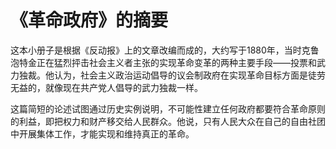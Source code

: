 # 《革命政府》的摘要

这本小册子是根据《反动报》上的文章改编而成的，大约写于1880年，当时克鲁泡特金正在猛烈抨击社会主义者主张的实现革命变革的两种主要手段——投票和武力独裁。他认为，社会主义政治运动倡导的议会制政府在实现革命目标方面是徒劳无益的，就像现在共产党人倡导的武力独裁一样。

这篇简短的论述试图通过历史实例说明，不可能性建立任何政府都要符合革命原则的利益，即把权力和财产移交给人民群众。他说，只有人民大众在自己的自由社团中开展集体工作，才能实现和维持真正的革命。

